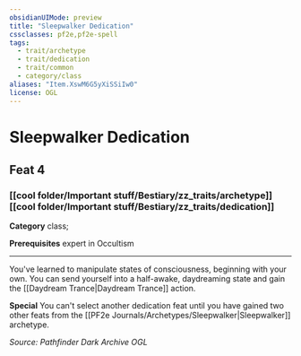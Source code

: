 ```yaml
---
obsidianUIMode: preview
title: "Sleepwalker Dedication"
cssclasses: pf2e,pf2e-spell
tags:
  - trait/archetype
  - trait/dedication
  - trait/common
  - category/class
aliases: "Item.XswM6G5yXiSSiIw0"
license: OGL
---
```

# Sleepwalker Dedication
## Feat 4
### [[cool folder/Important stuff/Bestiary/zz_traits/archetype]][[cool folder/Important stuff/Bestiary/zz_traits/dedication]]

**Category** class; 



**Prerequisites** expert in Occultism
* * *
You've learned to manipulate states of consciousness, beginning with your own. You can send yourself into a half-awake, daydreaming state and gain the [[Daydream Trance|Daydream Trance]] action.

**Special** You can't select another dedication feat until you have gained two other feats from the [[PF2e Journals/Archetypes/Sleepwalker|Sleepwalker]] archetype.

*Source: Pathfinder Dark Archive*
*OGL*